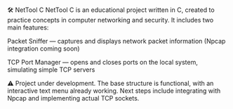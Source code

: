 🛠️ NetTool C 
NetTool C is an educational project written in C, created to practice concepts in computer networking and security. It includes two main features:

Packet Sniffer — captures and displays network packet information (Npcap integration coming soon)

TCP Port Manager — opens and closes ports on the local system, simulating simple TCP servers

⚠️ Project under development.
The base structure is functional, with an interactive text menu already working.
Next steps include integrating with Npcap and implementing actual TCP sockets.

